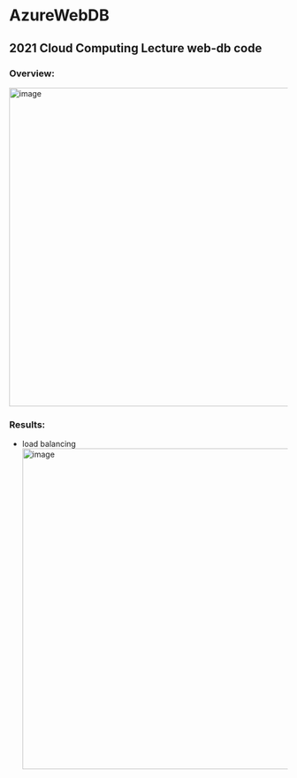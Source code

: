 # AzureWebDB
## 2021 Cloud Computing Lecture web-db code

### Overview:
<img width="576" alt="image" src="https://user-images.githubusercontent.com/74848401/162000876-80d078ad-b4fe-446b-85d3-a40209818b92.png">

### Results:
- load balancing
  <img width="580" alt="image" src="https://user-images.githubusercontent.com/74848401/162001254-70b318fd-6165-47bc-b5ea-10115167180d.png">
